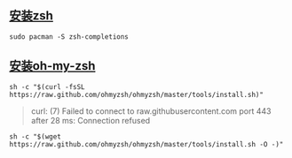 ## [安装zsh](https://wiki.archlinux.org/title/zsh#Installation)

`sudo pacman -S zsh-completions`

## [安装oh-my-zsh](https://ohmyz.sh/#install)

`sh -c "$(curl -fsSL https://raw.github.com/ohmyzsh/ohmyzsh/master/tools/install.sh)"`

> curl: (7) Failed to connect to raw.githubusercontent.com port 443 after 28 ms: Connection refused

`sh -c "$(wget https://raw.github.com/ohmyzsh/ohmyzsh/master/tools/install.sh -O -)"`